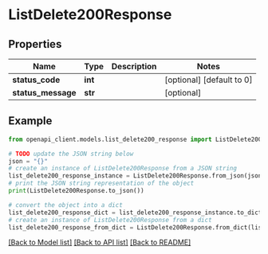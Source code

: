 # ListDelete200Response


## Properties

Name | Type | Description | Notes
------------ | ------------- | ------------- | -------------
**status_code** | **int** |  | [optional] [default to 0]
**status_message** | **str** |  | [optional] 

## Example

```python
from openapi_client.models.list_delete200_response import ListDelete200Response

# TODO update the JSON string below
json = "{}"
# create an instance of ListDelete200Response from a JSON string
list_delete200_response_instance = ListDelete200Response.from_json(json)
# print the JSON string representation of the object
print(ListDelete200Response.to_json())

# convert the object into a dict
list_delete200_response_dict = list_delete200_response_instance.to_dict()
# create an instance of ListDelete200Response from a dict
list_delete200_response_from_dict = ListDelete200Response.from_dict(list_delete200_response_dict)
```
[[Back to Model list]](../README.md#documentation-for-models) [[Back to API list]](../README.md#documentation-for-api-endpoints) [[Back to README]](../README.md)


